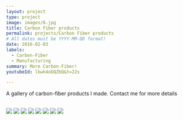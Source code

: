 ```yaml
---
layout: project
type: project
image: images/6.jpg
title: Carbon Fiber products
permalink: projects/Carbon Fiber products
# All dates must be YYYY-MM-DD format!
date: 2016-02-03
labels:
  - Carbon-Fiber
  - Manufacturing
summary: More Carbon-Fiber! 
youtubeId: lkwk4oDQZbQ&t=22s

---
```

A gallery of carbon-fiber products I made. Contact me for more details
<br>
<br>
<div class="ui small rounded images">
<img class="ui medium right floated rounded image" src="../images/1.jpg">
<img class="ui medium right floated rounded image" src="../images/2.jpg">
<img class="ui medium right floated rounded image" src="../images/3.jpg">
<img class="ui medium right floated rounded image" src="../images/6.jpg">
<img class="ui medium right floated rounded image" src="../images/7.jpg">
<img class="ui medium right floated rounded image" src="../images/9.jpg">
<img class="ui medium right floated rounded image" src="../images/14.jpg">
<img class="ui medium right floated rounded image" src="../images/IMG_20160810_203749.jpg">
</div>




